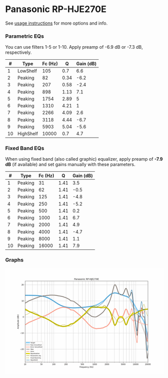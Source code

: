 # Panasonic RP-HJE270E
See [usage instructions](https://github.com/jaakkopasanen/AutoEq#usage) for more options and info.

### Parametric EQs
You can use filters 1-5 or 1-10. Apply preamp of -6.9 dB or -7.3 dB, respectively.

|   # | Type      |   Fc (Hz) |    Q |   Gain (dB) |
|-----|-----------|-----------|------|-------------|
|   1 | LowShelf  |       105 | 0.7  |         6.6 |
|   2 | Peaking   |        82 | 0.34 |        -6.2 |
|   3 | Peaking   |       207 | 0.58 |        -2.4 |
|   4 | Peaking   |       898 | 1.13 |         7.1 |
|   5 | Peaking   |      1754 | 2.89 |         5   |
|   6 | Peaking   |      1310 | 4.21 |         1   |
|   7 | Peaking   |      2266 | 4.09 |         2.6 |
|   8 | Peaking   |      3118 | 4.44 |        -6.7 |
|   9 | Peaking   |      5903 | 5.04 |        -5.6 |
|  10 | HighShelf |     10000 | 0.7  |         4.7 |

### Fixed Band EQs
When using fixed band (also called graphic) equalizer, apply preamp of **-7.9 dB** (if available) and set gains manually with these parameters.

|   # | Type    |   Fc (Hz) |    Q |   Gain (dB) |
|-----|---------|-----------|------|-------------|
|   1 | Peaking |        31 | 1.41 |         3.5 |
|   2 | Peaking |        62 | 1.41 |        -0.5 |
|   3 | Peaking |       125 | 1.41 |        -4.8 |
|   4 | Peaking |       250 | 1.41 |        -5.2 |
|   5 | Peaking |       500 | 1.41 |         0.2 |
|   6 | Peaking |      1000 | 1.41 |         6.7 |
|   7 | Peaking |      2000 | 1.41 |         4.9 |
|   8 | Peaking |      4000 | 1.41 |        -4.7 |
|   9 | Peaking |      8000 | 1.41 |         1.1 |
|  10 | Peaking |     16000 | 1.41 |         7.9 |

### Graphs
![](./Panasonic%20RP-HJE270E.png)
